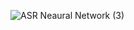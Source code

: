 
![ASR Neaural Network (3)](https://github.com/orbant12/Automatic_Speech_Recognition-CNN/assets/124793231/36f08556-72cf-425c-b525-86df09e4b8ec)
